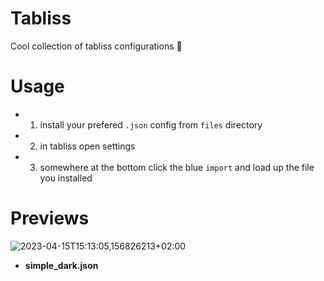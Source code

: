 # Tabliss
Cool collection of tabliss configurations 🌲

# Usage
- 1. install your prefered `.json` config from `files` directory
- 2. in tabliss open settings
- 3. somewhere at the bottom click the blue `import` and load up the file you installed

# Previews
![2023-04-15T15:13:05,156826213+02:00](https://user-images.githubusercontent.com/89579269/232228595-fea674f5-4dd4-4798-9f48-14a959cfbab0.png)
- **simple_dark.json**
